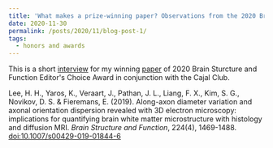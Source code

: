 ```yaml
---
title: 'What makes a prize-winning paper? Observations from the 2020 Brain Structure and Function Editors’ Choice Award'
date: 2020-11-30
permalink: /posts/2020/11/blog-post-1/
tags:
  - honors and awards
---
```


This is a short [interview](https://blogs.biomedcentral.com/on-biology/2020/11/30/bsaf-editors-choice-award/) for my winning [paper](https://doi.org/10.1007/s00429-019-01844-6) of 2020 Brain Sturcture and Function Editor's Choice Award in conjunction with the Cajal Club.

Lee, H. H., Yaros, K., Veraart, J., Pathan, J. L., Liang, F. X., Kim, S. G., Novikov, D. S. & Fieremans, E. (2019). Along-axon diameter variation and axonal orientation dispersion revealed with 3D electron microscopy: implications for quantifying brain white matter microstructure with histology and diffusion MRI. <i>Brain Structure and Function</i>, 224(4), 1469-1488. [doi:10.1007/s00429-019-01844-6](https://doi.org/10.1007/s00429-019-01844-6)
